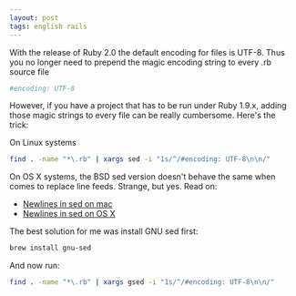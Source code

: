 ```yaml
---
layout: post
tags: english rails
---
```

With the release of Ruby 2.0 the default encoding for files is UTF-8. Thus you no longer need to prepend the magic encoding string to every .rb source file

```ruby
#encoding: UTF-8
```

However, if you have a project that has to be run under Ruby 1.9.x, adding those magic strings to every file can be really cumbersome. Here's the trick:

On Linux systems

```bash
find . -name "*\.rb" | xargs sed -i "1s/^/#encoding: UTF-8\n\n/"
```

On OS X systems, the BSD sed version doesn't behave the same when comes to replace line feeds.
Strange, but yes. Read on:

 - [Newlines in sed on mac](http://cafenate.wordpress.com/2010/12/05/newlines-in-sed-on-mac/)
 - [Newlines in sed on OS X](http://superuser.com/questions/307165/newlines-in-sed-on-mac-os-x)

The best solution for me was install GNU sed first:

```bash
brew install gnu-sed
```

And now run:

```bash
find . -name "*\.rb" | xargs gsed -i "1s/^/#encoding: UTF-8\n\n/"
```
